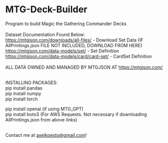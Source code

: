 # MTG-Deck-Builder

Program to build Magic the Gathering Commander Decks <br/> <br/>
Dataset Documentation Found Below: <br/>
https://mtgjson.com/downloads/all-files/ - Download Set Data (IF AllPrintings.json FILE NOT INCLUDED, DOWNLOAD FROM HERE) <br/>
https://mtgjson.com/data-models/set/ - Set Definition <br/>
https://mtgjson.com/data-models/card/card-set/ - CardSet Definition <br/>
<br/>ALL DATA OWNED AND MANAGED BY MTGJSON AT https://mtgjson.com/ <br/>


<br/>INSTALLING PACKAGES: <br/>
pip install pandas <br/>
pip install numpy <br/>
pip install torch <br/>

pip install openai (if using MTG_GPT) <br/>
pip install boto3 (For AWS Requests. Not necessary if downloading AllPrintings.json from above links) <br/>

<br/> Contact me at axelkpesto@gmail.com! 
